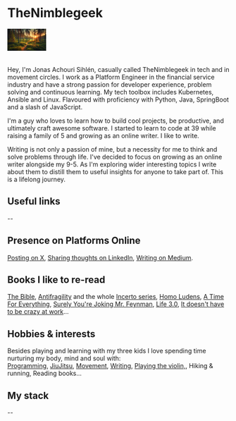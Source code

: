 
# TheNimblegeek

<div align="">
  <img src="https://github.com/nimblegeek/nimblegeek/blob/main/forest_sunset.png" alt="TheNimblegeek" style="max-width: 100%; max-height: 50px;">
</div> <br>

Hey, I'm Jonas Achouri Sihlén, casually called TheNimblegeek in tech and in movement circles. I work as a Platform Engineer in the financial service industry and have a strong passion for developer experience, problem solving and continuous learning. My tech toolbox includes Kubernetes, Ansible and Linux. Flavoured with proficiency with Python, Java, SpringBoot and a slash of JavaScript.

I'm a guy who loves to learn how to build cool projects, be productive, and ultimately craft awesome software. I started to learn to code at 39 while raising a family of 5 and growing as an online writer. I like to write.

Writing is not only a passion of mine, but a necessity for me to think and solve problems through life. I've decided to focus on growing as an online writer alongside my 9-5. As I'm exploring wider interesting topics I write about them to distill them to useful insights for anyone to take part of. This is a lifelong journey.


## Useful links
-- 


## Presence on Platforms Online
[Posting on X](https://twitter.com/nimblegeek), [Sharing thoughts on LinkedIn](https://www.linkedin.com/in/jonasasihlen/), [Writing on Medium](https://nimblegeek.medium.com/).

## Books I like to re-read


[The Bible](https://www.bible.com/), [Antifragility](https://www.amazon.se/-/en/Nassim-Nicholas-Taleb/dp/0812979680) and the whole [Incerto series](https://www.amazon.com/Incerto-5-book-series/dp/B07WZK6Z9N), [Homo Ludens](https://www.amazon.se/-/en/Johan-Huizinga/dp/1621389995), [A Time For Everything](https://www.amazon.com/Time-Everything-Karl-Ove-Knausgaard/dp/098003308X), [Surely You're Joking Mr. Feynman](https://en.wikipedia.org/wiki/Surely_You%27re_Joking,_Mr._Feynman!), [Life 3.0](https://www.amazon.se/-/en/Max-Tegmark/dp/1101946598), [It doesn't have to be crazy at work](https://www.amazon.com/Doesnt-Have-Be-Crazy-Work/dp/0062874780)...

## Hobbies & interests
Besides playing and learning with my three kids I love spending time nurturing my body, mind and soul with: <br>
[Programming](https://en.wikipedia.org/wiki/Computer_programming), [JiuJitsu](https://en.wikipedia.org/wiki/Jujutsu), [Movement](https://www.idoportal.com/culture/), [Writing](https://thenimblegeek.ck.page/join), [Playing the violin,](https://en.wikipedia.org/wiki/Violin), Hiking & running, Reading books...

## My stack
-- 

